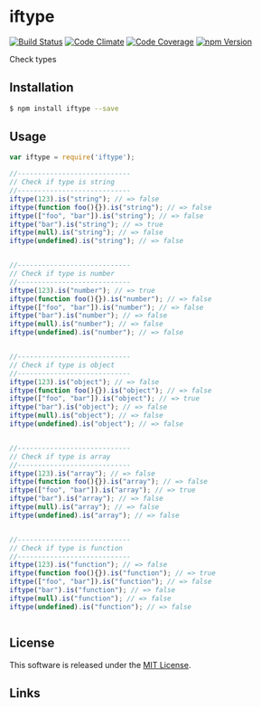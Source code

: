iftype
==========

<!-- Badge Start -->
<a name="badges"></a>

[![Build Status][bd_travis_shield_url]][bd_travis_url]
[![Code Climate][bd_codeclimate_shield_url]][bd_codeclimate_url]
[![Code Coverage][bd_codeclimate_coverage_shield_url]][bd_codeclimate_url]
[![npm Version][bd_npm_shield_url]][bd_npm_url]

[bd_repo_url]: https://github.com/okunishinishi/node-iftype
[bd_travis_url]: http://travis-ci.org/okunishinishi/node-iftype
[bd_travis_shield_url]: http://img.shields.io/travis/okunishinishi/node-iftype.svg?style=flat
[bd_license_url]: https://github.com/okunishinishi/node-iftype/blob/master/LICENSE
[bd_codeclimate_url]: http://codeclimate.com/github/okunishinishi/node-iftype
[bd_codeclimate_shield_url]: http://img.shields.io/codeclimate/github/okunishinishi/node-iftype.svg?style=flat
[bd_codeclimate_coverage_shield_url]: http://img.shields.io/codeclimate/coverage/github/okunishinishi/node-iftype.svg?style=flat
[bd_gemnasium_url]: https://gemnasium.com/okunishinishi/node-iftype
[bd_gemnasium_shield_url]: https://gemnasium.com/okunishinishi/node-iftype.svg
[bd_npm_url]: http://www.npmjs.org/package/iftype
[bd_npm_shield_url]: http://img.shields.io/npm/v/iftype.svg?style=flat
[bd_bower_badge_url]: https://img.shields.io/bower/v/iftype.svg?style=flat

<!-- Badge End -->


<!-- Description Start -->
<a name="description"></a>

Check types

<!-- Description End -->


<!-- Overview Start -->
<a name="overview"></a>


<!-- Overview End -->


<!-- Sections Start -->
<a name="sections"></a>

<!-- Section from "doc/readme/01.Installation.md.hbs" Start -->

<a name="section-doc-readme-01-installation-md"></a>
Installation
-----

```bash
$ npm install iftype --save
```

<!-- Section from "doc/readme/01.Installation.md.hbs" End -->

<!-- Section from "doc/readme/02.Usage.md.hbs" Start -->

<a name="section-doc-readme-02-usage-md"></a>
Usage
---------

```javascript
var iftype = require('iftype');

//----------------------------
// Check if type is string
//----------------------------
iftype(123).is("string"); // => false
iftype(function foo(){}).is("string"); // => false
iftype(["foo", "bar"]).is("string"); // => false
iftype("bar").is("string"); // => true
iftype(null).is("string"); // => false
iftype(undefined).is("string"); // => false


//----------------------------
// Check if type is number
//----------------------------
iftype(123).is("number"); // => true
iftype(function foo(){}).is("number"); // => false
iftype(["foo", "bar"]).is("number"); // => false
iftype("bar").is("number"); // => false
iftype(null).is("number"); // => false
iftype(undefined).is("number"); // => false


//----------------------------
// Check if type is object
//----------------------------
iftype(123).is("object"); // => false
iftype(function foo(){}).is("object"); // => false
iftype(["foo", "bar"]).is("object"); // => true
iftype("bar").is("object"); // => false
iftype(null).is("object"); // => false
iftype(undefined).is("object"); // => false


//----------------------------
// Check if type is array
//----------------------------
iftype(123).is("array"); // => false
iftype(function foo(){}).is("array"); // => false
iftype(["foo", "bar"]).is("array"); // => true
iftype("bar").is("array"); // => false
iftype(null).is("array"); // => false
iftype(undefined).is("array"); // => false


//----------------------------
// Check if type is function
//----------------------------
iftype(123).is("function"); // => false
iftype(function foo(){}).is("function"); // => true
iftype(["foo", "bar"]).is("function"); // => false
iftype("bar").is("function"); // => false
iftype(null).is("function"); // => false
iftype(undefined).is("function"); // => false



```

<!-- Section from "doc/readme/02.Usage.md.hbs" End -->


<!-- Sections Start -->


<!-- LICENSE Start -->
<a name="license"></a>

License
-------
This software is released under the [MIT License](https://github.com/okunishinishi/node-iftype/blob/master/LICENSE).

<!-- LICENSE End -->


<!-- Links Start -->
<a name="links"></a>

Links
------


<!-- Links End -->
